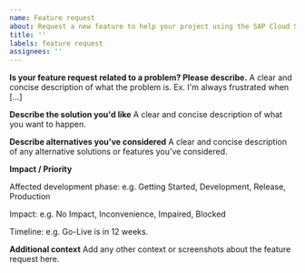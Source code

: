 ```yaml
---
name: Feature request
about: Request a new feature to help your project using the SAP Cloud SDK for AI (JavaScript / TypeScript).
title: ''
labels: feature request
assignees: ''
---
```


<!-- Please note that this repository is for JavaScript / TypeScript related issues only. If you have a question about the SAP Cloud SDK for AI (Java), open a GitHub issue here: https://github.com/SAP/ai-sdk-java/issues/new/choose -->

**Is your feature request related to a problem? Please describe.**
A clear and concise description of what the problem is. Ex. I'm always frustrated when [...]

**Describe the solution you'd like**
A clear and concise description of what you want to happen.

**Describe alternatives you've considered**
A clear and concise description of any alternative solutions or features you've considered.

**Impact / Priority**

<!--
 Please briefly state how this issue impacts your project and what your timeline is.
 -->

Affected development phase: e.g. Getting Started, Development, Release, Production

Impact: e.g. No Impact, Inconvenience, Impaired, Blocked

Timeline: e.g. Go-Live is in 12 weeks.

**Additional context**
Add any other context or screenshots about the feature request here.
